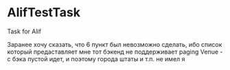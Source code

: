 # AlifTestTask
Task for Alif

Заранее хочу сказать, что 6 пункт был невозможно сделать, ибо список который предаставляет мне тот бэкенд не поддерживает paging
Venue - с бэка пустой идет, и поэтому города штаты и т.п. не имел я
